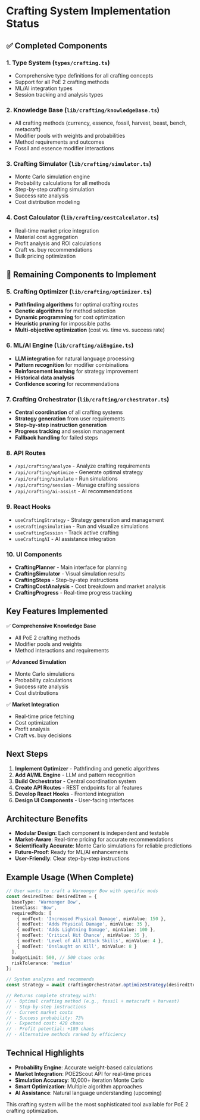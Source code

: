 # Crafting System Implementation Status

## ✅ Completed Components

### 1. Type System (`types/crafting.ts`)
- Comprehensive type definitions for all crafting concepts
- Support for all PoE 2 crafting methods
- ML/AI integration types
- Session tracking and analysis types

### 2. Knowledge Base (`lib/crafting/knowledgeBase.ts`)
- All crafting methods (currency, essence, fossil, harvest, beast, bench, metacraft)
- Modifier pools with weights and probabilities
- Method requirements and outcomes
- Fossil and essence modifier interactions

### 3. Crafting Simulator (`lib/crafting/simulator.ts`)
- Monte Carlo simulation engine
- Probability calculations for all methods
- Step-by-step crafting simulation
- Success rate analysis
- Cost distribution modeling

### 4. Cost Calculator (`lib/crafting/costCalculator.ts`)
- Real-time market price integration
- Material cost aggregation
- Profit analysis and ROI calculations
- Craft vs. buy recommendations
- Bulk pricing optimization

## 🚧 Remaining Components to Implement

### 5. Crafting Optimizer (`lib/crafting/optimizer.ts`)
- **Pathfinding algorithms** for optimal crafting routes
- **Genetic algorithms** for method selection
- **Dynamic programming** for cost optimization
- **Heuristic pruning** for impossible paths
- **Multi-objective optimization** (cost vs. time vs. success rate)

### 6. ML/AI Engine (`lib/crafting/aiEngine.ts`)
- **LLM integration** for natural language processing
- **Pattern recognition** for modifier combinations
- **Reinforcement learning** for strategy improvement
- **Historical data analysis**
- **Confidence scoring** for recommendations

### 7. Crafting Orchestrator (`lib/crafting/orchestrator.ts`)
- **Central coordination** of all crafting systems
- **Strategy generation** from user requirements
- **Step-by-step instruction generation**
- **Progress tracking** and session management
- **Fallback handling** for failed steps

### 8. API Routes
- `/api/crafting/analyze` - Analyze crafting requirements
- `/api/crafting/optimize` - Generate optimal strategy
- `/api/crafting/simulate` - Run simulations
- `/api/crafting/session` - Manage crafting sessions
- `/api/crafting/ai-assist` - AI recommendations

### 9. React Hooks
- `useCraftingStrategy` - Strategy generation and management
- `useCraftingSimulation` - Run and visualize simulations
- `useCraftingSession` - Track active crafting
- `useCraftingAI` - AI assistance integration

### 10. UI Components
- **CraftingPlanner** - Main interface for planning
- **CraftingSimulator** - Visual simulation results
- **CraftingSteps** - Step-by-step instructions
- **CraftingCostAnalysis** - Cost breakdown and market analysis
- **CraftingProgress** - Real-time progress tracking

## Key Features Implemented

✅ **Comprehensive Knowledge Base**
- All PoE 2 crafting methods
- Modifier pools and weights
- Method interactions and requirements

✅ **Advanced Simulation**
- Monte Carlo simulations
- Probability calculations
- Success rate analysis
- Cost distributions

✅ **Market Integration**
- Real-time price fetching
- Cost optimization
- Profit analysis
- Craft vs. buy decisions

## Next Steps

1. **Implement Optimizer** - Pathfinding and genetic algorithms
2. **Add AI/ML Engine** - LLM and pattern recognition
3. **Build Orchestrator** - Central coordination system
4. **Create API Routes** - REST endpoints for all features
5. **Develop React Hooks** - Frontend integration
6. **Design UI Components** - User-facing interfaces

## Architecture Benefits

- **Modular Design**: Each component is independent and testable
- **Market-Aware**: Real-time pricing for accurate recommendations
- **Scientifically Accurate**: Monte Carlo simulations for reliable predictions
- **Future-Proof**: Ready for ML/AI enhancements
- **User-Friendly**: Clear step-by-step instructions

## Example Usage (When Complete)

```typescript
// User wants to craft a Warmonger Bow with specific mods
const desiredItem: DesiredItem = {
  baseType: 'Warmonger Bow',
  itemClass: 'Bow',
  requiredMods: [
    { modText: 'Increased Physical Damage', minValue: 150 },
    { modText: 'Adds Physical Damage', minValue: 35 },
    { modText: 'Adds Lightning Damage', minValue: 100 },
    { modText: 'Critical Hit Chance', minValue: 35 },
    { modText: 'Level of All Attack Skills', minValue: 4 },
    { modText: 'Onslaught on Kill', minValue: 8 }
  ],
  budgetLimit: 500, // 500 chaos orbs
  riskTolerance: 'medium'
};

// System analyzes and recommends
const strategy = await craftingOrchestrator.optimizeStrategy(desiredItem);

// Returns complete strategy with:
// - Optimal crafting method (e.g., fossil + metacraft + harvest)
// - Step-by-step instructions
// - Current market costs
// - Success probability: 73%
// - Expected cost: 420 chaos
// - Profit potential: +180 chaos
// - Alternative methods ranked by efficiency
```

## Technical Highlights

- **Probability Engine**: Accurate weight-based calculations
- **Market Integration**: POE2Scout API for real-time prices
- **Simulation Accuracy**: 10,000+ iteration Monte Carlo
- **Smart Optimization**: Multiple algorithm approaches
- **AI Assistance**: Natural language understanding (upcoming)

This crafting system will be the most sophisticated tool available for PoE 2 crafting optimization.